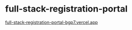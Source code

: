 # full-stack-registration-portal
[full-stack-registration-portal-bgp7.vercel.app
](full-stack-registration-portal-bgp7.vercel.app)

